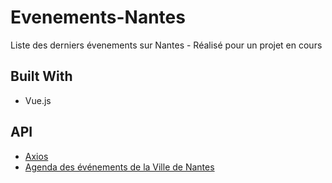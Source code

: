 # Evenements-Nantes

Liste des derniers évenements sur Nantes - Réalisé pour un projet en cours

## Built With

* Vue.js

## API

* [Axios](https://github.com/axios/axios)
* [Agenda des événements de la Ville de Nantes](https://data.nantesmetropole.fr/api/records/1.0/search/?dataset=244400404_agenda-evenements-nantes-nantes-metropole&facet=emetteur&facet=rubrique&facet=lieu&facet=ville)